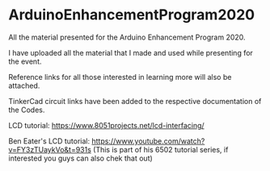 # ArduinoEnhancementProgram2020
All the material presented for the Arduino Enhancement Program 2020.

I have uploaded all the material that I made and used while presenting for the event.

Reference links for all those interested in learning more will also be attached.

TinkerCad circuit links have been added to the respective documentation of the Codes.

LCD tutorial:
https://www.8051projects.net/lcd-interfacing/

Ben Eater's LCD tutorial:
https://www.youtube.com/watch?v=FY3zTUaykVo&t=931s
(This is part of his 6502 tutorial series, if interested you guys can also chek that out)
